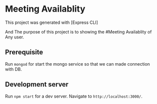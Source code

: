 # Meeting Availablity

This project was generated with [Express CLI]

And The purpose of this project is to showing the #Meeting Availablity of Any user.

## Prerequisite

Run `mongod` for start the mongo service so that we can made connection with DB.

## Development server

Run `npm start` for a dev server. Navigate to `http://localhost:3000/`.

